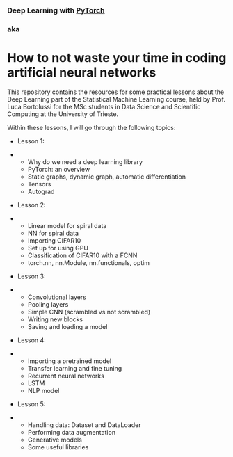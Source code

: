 ### Deep Learning with [PyTorch](https://pytorch.org/docs/stable/index.html)
### aka
# How to not waste your time in coding artificial neural networks

This repository contains the resources for some practical lessons about the Deep Learning part of the Statistical Machine Learning course, held by Prof. Luca Bortolussi for the MSc students in Data Science and Scientific Computing at the University of Trieste.

Within these lessons, I will go through the following topics:

- Lesson 1:
- - Why do we need a deep learning library
  - PyTorch: an overview
  - Static graphs, dynamic graph, automatic differentiation
  - Tensors
  - Autograd

- Lesson 2:
- - Linear model for spiral data
  - NN for spiral data
  - Importing CIFAR10
  - Set up for using GPU
  - Classification of CIFAR10 with a FCNN
  - torch.nn, nn.Module, nn.functionals, optim

- Lesson 3:
- - Convolutional layers
  - Pooling layers
  - Simple CNN (scrambled vs not scrambled)
  - Writing new blocks
  - Saving and loading a model

- Lesson 4:
- - Importing a pretrained model
  - Transfer learning and fine tuning
  - Recurrent neural networks
  - LSTM
  - NLP model

- Lesson 5:
- - Handling data: Dataset and DataLoader
  - Performing data augmentation
  - Generative models
  - Some useful libraries 
